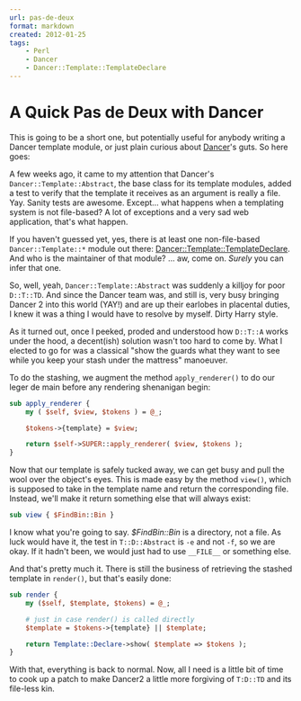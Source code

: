 ```yaml
---
url: pas-de-deux
format: markdown
created: 2012-01-25
tags:
    - Perl
    - Dancer
    - Dancer::Template::TemplateDeclare
---
```



# A Quick Pas de Deux with Dancer

This is going to be a short one, but potentially useful for anybody writing
a Dancer template module, or just plain curious about [Dancer](cpan)'s guts. So here
goes:

A few weeks ago, it came to my attention that Dancer's
`Dancer::Template::Abstract`, the base class for its template modules,
added a test to verify that the template it receives as an argument is really
a file. Yay. Sanity tests are awesome.  Except... what happens when a
templating system is not file-based? A lot of exceptions and a very sad web
application, that's what happen.

If you haven't guessed yet, yes, there is at least one non-file-based 
`Dancer::Template::*` module out there:
[Dancer::Template::TemplateDeclare](cpan).  And who is the maintainer of
that module? ... aw, come on. <i>Surely</i> you can infer that one. 

So, well, yeah, `Dancer::Template::Abstract` was suddenly a killjoy for poor
`D::T::TD`. And since the Dancer team was, and still is, very busy bringing
Dancer 2 into this world (YAY!) and are up their earlobes in placental duties,
I knew it was a thing I would have to resolve by myself. Dirty Harry style.

As it turned out, once I peeked, proded and understood how `D::T::A` works
under the hood, a decent(ish) solution wasn't too hard to come by.  What I elected
to go for was a classical "show the guards what they want to see while you
keep your stash under the mattress" manoeuver. 

To do the stashing, we augment the method `apply_renderer()` to do our leger
de main before any rendering shenanigan begin:

```perl
sub apply_renderer {
    my ( $self, $view, $tokens ) = @_;

    $tokens->{template} = $view;

    return $self->SUPER::apply_renderer( $view, $tokens );
}
```

Now that our template is safely tucked away, we can get busy and pull the wool
over the object's eyes. This is made easy by the method `view()`, which is
supposed to take in the template name and return the corresponding file.
Instead, we'll make it return something else that will always exist:

```perl
sub view { $FindBin::Bin }
```

I know what you're going to say. *$FindBin::Bin* is a directory, not a file.
As luck would have it, the test in `T::D::Abstract` is `-e` and not `-f`, so
we are okay. If it hadn't been, we would just had to use `__FILE__` or
something else.

And that's pretty much it. There is still the business of retrieving the
stashed template in `render()`, but that's easily done:

```perl
sub render {
    my ($self, $template, $tokens) = @_;

    # just in case render() is called directly
    $template = $tokens->{template} || $template;

    return Template::Declare->show( $template => $tokens );
}
```


With that, everything is back to normal. Now, all I need is a little bit of
time to cook up a patch to make Dancer2 a little more forgiving of `T:D::TD`
and its file-less kin. 

